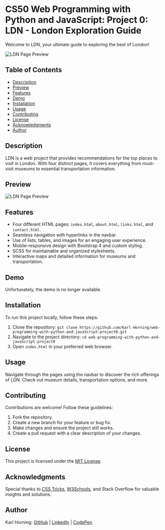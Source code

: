 # CS50 Web Programming with Python and JavaScript: Project 0: LDN - London Exploration Guide

Welcome to LDN, your ultimate guide to exploring the best of London!

![LDN Page Preview](./src/img/ldn-preview.png "LDN Page Preview")

## Table of Contents

- [Description](#description)
- [Preview](#preview)
- [Features](#features)
- [Demo](#demo)
- [Installation](#installation)
- [Usage](#usage)
- [Contributing](#contributing)
- [License](#license)
- [Acknowledgments](#acknowledgments)
- [Author](#author)

## Description

LDN is a web project that provides recommendations for the top places to visit in London. With four distinct pages, it covers everything from must-visit museums to essential transportation information.

## Preview

![LDN Page Preview](./src/img/ldn-preview.gif "LDN Page Preview")

## Features

- Four different HTML pages: `index.html`, `about.html`, `links.html`, and `contact.html`.
- Seamless navigation with hyperlinks in the navbar.
- Use of lists, tables, and images for an engaging user experience.
- Mobile-responsive design with Bootstrap 4 and custom styling.
- SCSS for maintainable and organized stylesheets.
- Interactive maps and detailed information for museums and transportation.

## Demo

Unfortunately, the demo is no longer available.

## Installation

To run this project locally, follow these steps:

1. Clone the repository: `git clone https://github.com/Karl-Horning/web-programming-with-python-and-javaScript-project0.git`
2. Navigate to the project directory: `cd web-programming-with-python-and-javaScript-project0`
3. Open `index.html` in your preferred web browser.

## Usage

Navigate through the pages using the navbar to discover the rich offerings of LDN. Check out museum details, transportation options, and more.

## Contributing

Contributions are welcome! Follow these guidelines:

1. Fork the repository.
2. Create a new branch for your feature or bug fix.
3. Make changes and ensure the project still works.
4. Create a pull request with a clear description of your changes.

## License

This project is licensed under the [MIT License](LICENSE).

## Acknowledgments

Special thanks to [CSS Tricks](https://css-tricks.com/), [W3Schools](https://www.w3schools.com/), and Stack Overflow for valuable insights and solutions.

## Author

Karl Horning: [GitHub](https://github.com/Karl-Horning/) | [LinkedIn](https://www.linkedin.com/in/karl-horning/) | [CodePen](https://codepen.io/karlhorning)